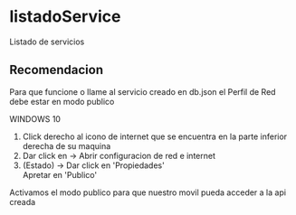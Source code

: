 # listadoService
Listado de servicios

<h2>Recomendacion</h2>

<p>Para que funcione o llame al servicio creado en db.json el Perfil de Red debe estar en modo publico</p>
<p>WINDOWS 10</p>

<ol>
<li>Click derecho al icono de internet que se encuentra en la parte inferior derecha de su maquina</li>
<li>Dar click en -> Abrir configuracion de red e internet</li>
<li>(Estado) -> Dar click en 'Propiedades'</li>
<l1>Apretar en 'Publico'</l1>
</ol>

<p>Activamos el modo publico para que nuestro movil pueda acceder a la api creada</p>

